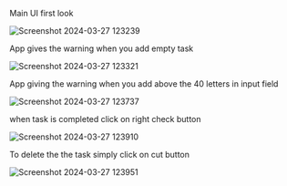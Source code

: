 Main UI first look


![Screenshot 2024-03-27 123239](https://github.com/manjeetgautam/To-Do-List-App/assets/89069404/78b9e3d7-d2d6-4f3c-b53d-acbaf39d8dc7)



App gives the warning when you add empty task



![Screenshot 2024-03-27 123321](https://github.com/manjeetgautam/To-Do-List-App/assets/89069404/fdc0c652-3778-429e-b3de-027c69dd9a6f)




App giving the warning when you add above the 40 letters in input field



![Screenshot 2024-03-27 123737](https://github.com/manjeetgautam/To-Do-List-App/assets/89069404/e8c6ba71-3e21-4616-b48a-68bfd55e3a35)




when task is completed click on right check button



![Screenshot 2024-03-27 123910](https://github.com/manjeetgautam/To-Do-List-App/assets/89069404/eeb4d805-c2a2-479f-976f-481b021f5f38)



To delete the the task simply click on cut button



![Screenshot 2024-03-27 123951](https://github.com/manjeetgautam/To-Do-List-App/assets/89069404/d80ecec2-a1bb-46f7-8508-487a0a607741)
